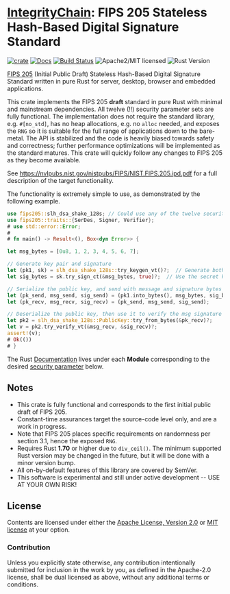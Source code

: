 # [IntegrityChain]: FIPS 205 Stateless Hash-Based Digital Signature Standard

[![crate][crate-image]][crate-link]
[![Docs][docs-image]][docs-link]
[![Build Status][build-image]][build-link]
![Apache2/MIT licensed][license-image]
![Rust Version][rustc-image]

[FIPS 205] (Initial Public Draft) Stateless Hash-Based Digital Signature Standard written in pure Rust for server, 
desktop, browser and embedded applications.

This crate implements the FIPS 205 **draft** standard in pure Rust with minimal and mainstream dependencies. All 
twelve (!!) security parameter sets are fully functional. The implementation does not require the standard library, 
e.g. `#[no_std]`, has no heap allocations, e.g. no `alloc` needed, and exposes the `RNG` so it is suitable for the 
full range of applications down to the bare-metal. The API is stabilized and the code is heavily biased towards safety 
and correctness; further performance optimizations will be implemented as the standard matures. This crate will 
quickly follow any changes to FIPS 205 as they become available.

See <https://nvlpubs.nist.gov/nistpubs/FIPS/NIST.FIPS.205.ipd.pdf> for a full description of the target functionality.

The functionality is extremely simple to use, as demonstrated by the following example.

~~~rust
use fips205::slh_dsa_shake_128s; // Could use any of the twelve security parameter sets. 
use fips205::traits::{SerDes, Signer, Verifier};
# use std::error::Error;
#
# fn main() -> Result<(), Box<dyn Error>> {

let msg_bytes = [0u8, 1, 2, 3, 4, 5, 6, 7];

// Generate key pair and signature
let (pk1, sk) = slh_dsa_shake_128s::try_keygen_vt()?;  // Generate both public and secret keys
let sig_bytes = sk.try_sign_ct(&msg_bytes, true)?;  // Use the secret key to generate a msg signature

// Serialize the public key, and send with message and signature bytes
let (pk_send, msg_send, sig_send) = (pk1.into_bytes(), msg_bytes, sig_bytes);
let (pk_recv, msg_recv, sig_recv) = (pk_send, msg_send, sig_send);

// Deserialize the public key, then use it to verify the msg signature
let pk2 = slh_dsa_shake_128s::PublicKey::try_from_bytes(&pk_recv)?;
let v = pk2.try_verify_vt(&msg_recv, &sig_recv)?;
assert!(v); 
# Ok(())
# }
~~~

The Rust [Documentation][docs-link] lives under each **Module** corresponding to the desired
[security parameter](#modules) below. 

## Notes

* This crate is fully functional and corresponds to the first initial public draft of FIPS 205.    
* Constant-time assurances target the source-code level only, and are a work in progress.
* Note that FIPS 205 places specific requirements on randomness per section 3.1, hence the exposed `RNG`.
* Requires Rust **1.70** or higher due to `div_ceil()`. The minimum supported Rust version may be changed 
in the future, but it will be done with a minor version bump.
* All on-by-default features of this library are covered by SemVer.
* This software is experimental and still under active development -- USE AT YOUR OWN RISK!

## License

Contents are licensed under either the [Apache License, Version 2.0](http://www.apache.org/licenses/LICENSE-2.0)
or [MIT license](http://opensource.org/licenses/MIT) at your option.

### Contribution

Unless you explicitly state otherwise, any contribution intentionally submitted for inclusion in the work by you, as 
defined in the Apache-2.0 license, shall be dual licensed as above, without any additional terms or conditions.

[//]: # (badges)

[crate-image]: https://buildstats.info/crate/fips205
[crate-link]: https://crates.io/crates/fips205
[docs-image]: https://docs.rs/fips205/badge.svg
[docs-link]: https://docs.rs/fips205/
[build-image]: https://github.com/integritychain/fips205/workflows/test/badge.svg
[build-link]: https://github.com/integritychain/fips205/actions?query=workflow%3Atest
[license-image]: https://img.shields.io/badge/license-Apache2.0/MIT-blue.svg
[rustc-image]: https://img.shields.io/badge/rustc-1.70+-blue.svg

[//]: # (general links)

[IntegrityChain]: https://github.com/integritychain/
[FIPS 205]: https://csrc.nist.gov/pubs/fips/205/ipd
